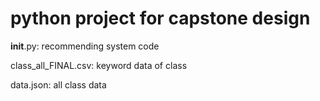 # python project for capstone design
__init__.py: recommending system code


class_all_FINAL.csv: keyword data of class


data.json: all class data
